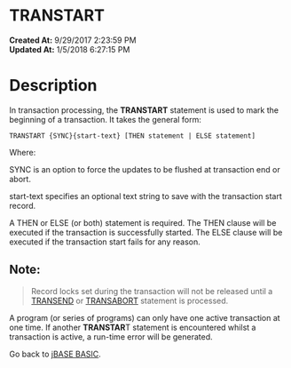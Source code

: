 # TRANSTART

**Created At:** 9/29/2017 2:23:59 PM  
**Updated At:** 1/5/2018 6:27:15 PM  


# Description

In transaction processing, the **TRANSTART** statement is used to mark the beginning of a transaction. It takes the general form:

```
TRANSTART {SYNC}{start-text} [THEN statement | ELSE statement]
```

Where:

SYNC is an option to force the updates to be flushed at transaction end or abort.

start-text specifies an optional text string to save with the transaction start record.

A THEN or ELSE (or both) statement is required. The THEN clause will be executed if the transaction is successfully started. The ELSE clause will be executed if the transaction start fails for any reason.

## Note: 


> Record locks set during the transaction will not be released until a [TRANSEND](278974-transend) or [TRANSABORT](278971-transabort) statement is processed.


A program (or series of programs) can only have one active transaction at one time. If another **TRANSTAR**T statement is encountered whilst a transaction is active, a run-time error will be generated.



Go back to [jBASE BASIC](263498-jbase-basic).
